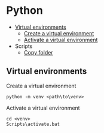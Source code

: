 # Python

* [Virtual environments](virtual-environments)
  * [Create a virtual environment](Create-a-virtual-environment)
  * [Activate a virtual environment](activate-a-virtual-environment)
* Scripts
  * [Copy folder](../python/copy_folder.py)

## Virtual environments

Create a virtual environment

```
python -m venv <path\to\venv>
```

Activate a virtual environment

```
cd <venv>
Scripts\activate.bat
```
